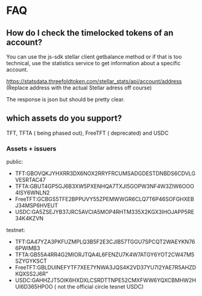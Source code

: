 # FAQ

## How do I check the timelocked tokens of an account?

You can use the js-sdk stellar client getbalance method or if that is too technical, use the statistics service to get information about a specific account.

<https://statsdata.threefoldtoken.com/stellar_stats/api/account/address> (Replace address with the actual Stellar adress off course)

The response is json but should be pretty clear.

## which assets do you support?

TFT, TFTA ( being phased out), FreeTFT ( deprecated) and USDC

### Assets + issuers

public:

- TFT:GBOVQKJYHXRR3DX6NOX2RRYFRCUMSADGDESTDNBDS6CDVLGVESRTAC47
- TFTA:GBUT4GP5GJ6B3XW5PXENHQA7TXJI5GOPW3NF4W3ZIW6OOO4ISY6WNLN2
- FreeTFT:GCBGS5TFE2BPPUVY55ZPEMWWGR6CLQ7T6P46SOFGHXEBJ34MSP6HVEUT
- USDC:GA5ZSEJYB37JRC5AVCIA5MOP4RHTM335X2KGX3IHOJAPP5RE34K4KZVN

testnet:

- TFT:GA47YZA3PKFUZMPLQ3B5F2E3CJIB57TGGU7SPCQT2WAEYKN766PWIMB3
- TFTA:GB55A4RR4G2MIORJTQA4L6FENZU7K4W7ATGY6YOT2CW47M5SZYGYKSCT
- FreeTFT:GBLDUINEFYTF7XEE7YNWA3JQS4K2VD37YU7I2YAE7R5AHZDKQXSS2J6R"
- USDC:GAHHZJT5OIK6HXDXLCSRDTTNPE52CMXFWW6YQXCBMHW2HUI6D365HPOO ( not the official circle tesnet USDC)
